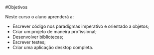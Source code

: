 #Objetivos

Neste curso o aluno aprenderá a:

- Escrever código nos paradigmas imperativo e orientado a objetos;
- Criar um projeto de maneira profissional;
- Desenvolver bibliotecas;
- Escrever testes;
- Criar uma aplicação desktop completa.